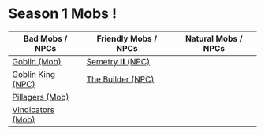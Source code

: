 # Season 1 Mobs !

Bad Mobs / NPCs                   | Friendly Mobs / NPCs          | Natural Mobs / NPCs  |
--------------------------------- | ----------------------------- | -------------------- |
[Goblin (Mob)](#goblin)           | [Semetry 𝐈𝐈 (NPC)](#semetry)   |                      |
[Goblin King (NPC)](#goblinking)  | [The Builder (NPC)](#builder) |                      |
[Pillagers (Mob)](#pillagers)     |                               |                      |
[Vindicators (Mob)](#vindicators) |                               |                      |
